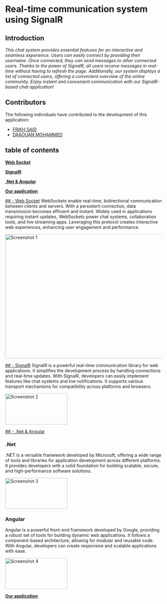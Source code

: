 # Real-time communication system using SignalR

## Introduction

*This chat system provides essential features for an interactive and seamless experience. 
Users can easily connect by providing their username. 
Once connected, they can send messages to other connected users. 
Thanks to the power of SignalR, all users receive messages in real-time without having to refresh the page. 
Additionally, our system displays a list of connected users, offering a convenient overview of the online community. 
Enjoy instant and convenient communication with our SignalR-based chat application!*

## Contributors

The following individuals have contributed to the development of this application:

- [FRIKH SAID](https://github.com/Frikh-Said)
- [DAAOUAN MOHAMMED](https://github.com/Daaouan-Mohammed)

## table of contents

**[Web Socket](#WebSocket)**

**[SignalR](#SignalR)**

**[.Net & Angular](#framworks)**

**[Our application](#Ourapplication)**

[## - Web Socket](#WebSocket)
WebSockets enable real-time, bidirectional communication between clients and servers. 
With a persistent connection, data transmission becomes efficient and instant. 
Widely used in applications requiring instant updates, WebSockets power chat systems, collaboration tools, and live streaming apps. 
Leveraging this protocol creates interactive web experiences, enhancing user engagement and performance.

<img src="https://github.com/Frikh-Said/EnjoyChat/assets/123327203/a5e27f44-5c0a-4047-89f1-f5123f32e335" alt="Screenshot 1" width="600" height="400" />


[## - SignalR](#SignalR)
SignalR is a powerful real-time communication library for web applications. 
It simplifies the development process by handling connections and real-time updates. 
With SignalR, developers can easily implement features like chat systems and live notifications. 
It supports various transport mechanisms for compatibility across platforms and browsers.

<img src="https://github.com/Frikh-Said/EnjoyChat/assets/123327203/85f0216d-cf5a-47eb-a7cd-b022a7512d11" alt="Screenshot 2" width="200" height="100" />

[## - .Net & Angular](#framworks)

### .Net

.NET is a versatile framework developed by Microsoft, offering a wide range of tools and libraries for application development across different platforms. It provides developers with a solid foundation for building scalable, secure, and high-performance software solutions.

<img src="https://github.com/Frikh-Said/EnjoyChat/assets/123327203/fa0069b9-9aa9-415f-b440-55f0e448a77e" alt="Screenshot 3" width="200" height="100" />


### Angular 

Angular is a powerful front-end framework developed by Google, providing a robust set of tools for building dynamic web applications. It follows a component-based architecture, allowing for modular and reusable code. With Angular, developers can create responsive and scalable applications with ease.

<img src="https://github.com/Frikh-Said/EnjoyChat/assets/123327203/27f6c96f-8c7d-46c1-b004-08a5ed34e9c7" alt="Screenshot 4" width="200" height="100" />

**[Our application](#Ourapplication)**
